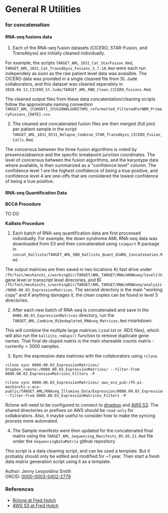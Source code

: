 # General R Utilities 
### for concatenation


#### RNA-seq fusions data

1) Each of the RNA-seq fusion datasets (CICERO, STAR-Fusion, and TransAbyss) are initially cleaned individually. 

For example, the scripts `TARGET_AML_1031_Cat_StarFusion.Rmd`, `TARGET_AML_1031_Cat_TransAbyss_Fusions_5.7.18.Rmd` were each run independely as soon as the raw patient level data was avaialble. The CICERO data was provided in a single cleaned file from St. Jude collaborators, and this dataset was cleaned seperately in `2020.04.13_CICERO_St.Jude/TARGET_AML_RBD_Clean_CICERO_Fusions.Rmd`.

The cleaned output files from these data concatentation/cleaning scripts follow the approximate naming convention `TARGET_AML_{COHORT}_{FUSIONALGORITHM}_reformatted_FilteredForNBM_PrimaryFusions_{DATE}.csv`. 

2) The cleaned and concatenated fusion files are then merged (full join) per patient sample in the script `TARGET_AML_1031_0531_Relapse_Combine_STAR_TransAbyss_CICERO_Fusion_Calls.Rmd`. 

The concensus between the three fusion algorithms is noted by presence/absence and the specific breakpoint junction coordinates. The level of concensus between the fusion algorithms, and the karyotype data where available, is then summarized as a "confidence level" column. The confidence level 1 are the highest confidence of being a true positive, and confidence level 4 are one-offs that are considered the lowest confidence of being a true positive. 

#### RNA-seq Quantification Data 

**BCCA Procedure**

TO DO

**Kallisto Procedure**

1) Each batch of RNA-seq quantification data are first processed individually. For example, the down syndrome AML RNA-seq data was downloaded from S3 and then concatenated using `tximport` R package in `concat_Kallisto/TARGET_AML_RBD_Kallisto_Quant_DSAML_Concatenation.Rmd`. 

The output matrices are then saved in two locations A) fast drive under `/fh/fast/meshinchi_s/workingDir/TARGET/AML_TARGET/RNA/mRNAseq/level3` in gene level or transcript level direcories, and B) `/fh/fast/meshinchi_s/workingDir/TARGET/AML_TARGET/RNA/mRNAseq/analysis/0000.00.03_ExpressionMatrices`. The second directory is the main "working copy" and if anything damages it, the clean copies can be found in level 3 directories. 

2) After each new batch of RNA-seq is concatenated and save in the `0000.00.03_ExpressionMatrices` directory, run the `TARGET_AML_Combine_Ribodepleted_RNAseq_Matrices.Rmd` rmarkdown. 

This will combine the multiple large matrices (.csv/.txt or .RDS files), which will also run the `kallisto_rmDups()` function to remove duplicate gene names. That final de-duped matrix is the main shareable counts matrix - currently > 3000 samples. 

3) Sync the expression data matrices with the collaborators using `rclone`. 

```
rclone sync 0000.00.03_ExpressionMatrices/ dropbox_remote:/0000.00.03_ExpressionMatrices/ --filter-from 0000.00.03_ExpressionMatrices_Filters -P

rclone sync 0000.00.03_ExpressionMatrices/ aws_eco_pub:/fh-pi-meshinchi-s-eco-public/TARGET_AML/RNAseq_Illumina_Data/Expression/0000.00.03_ExpressionMatrices/ --filter-from 0000.00.03_ExpressionMatrices_Filters -P
```

Rclone will need to be configured to connect to [dropbox](https://rclone.org/dropbox/) and [AWS S3](https://rclone.org/s3/). The shared directories or prefixes on AWS should be `read-only` for collaborators. Also, it maybe useful to consider how to make the syncing process more automated. 

4) The Sample manifests were then updated for the concatenated final matrix using the `TARGET_AML_Sequencing_Manifests_05.05.21.Rmd` file under the `SequencingDataMatrix` github repository. 

This script is a data cleaning script, and can be used a template. But it probably should only be edited and modified for ~1 year. Then start a fresh data matrix generation script using it as a template. 


Author: Jenny Leopoldina Smith<br>
ORCID: [0000-0003-0402-2779](https://orcid.org/0000-0003-0402-2779)
<br>

### References

* [Rclone at Fred Hutch](https://sciwiki.fredhutch.org/compdemos/Economy-storage/#rclone)
* [AWS S3 at Fred Hutch](https://sciwiki.fredhutch.org/compdemos/Economy-storage/#amazon-web-services-s3-compatibility-layer)
